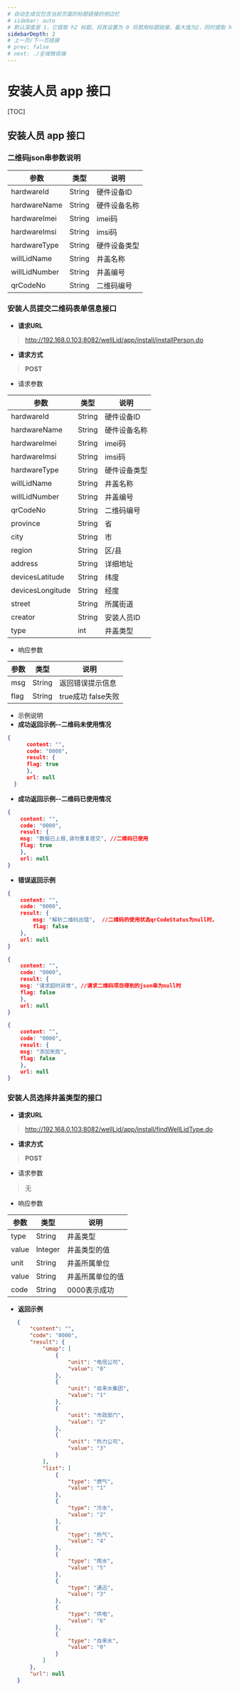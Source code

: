 ```yaml
---
# 自动生成仅包含当前页面的标题链接的侧边栏
# sidebar: auto  
# 默认深度是 1，它提取 h2 标题。将其设置为 0 将禁用标题链接，最大值为2，同时提取 h2 和 h3 标题
sidebarDepth: 2  
# 上一页/下一页链接
# prev: false 
# next: ./全域微信端
---
```


# 安装人员 app 接口

[TOC]


## 安装人员 app 接口
### 二维码json串参数说明
|  参数    |类型     | 说明     |
| ---- | ---- | ---- |
|  hardwareId    |  String    | 硬件设备ID     |
|  hardwareName    | String     |硬件设备名称      |
|   hardwareImei   | String     |imei码      |
|   hardwareImsi  |  String    | imsi码     |
|   hardwareType  |  String    | 硬件设备类型     |
|   willLidName   |  String    | 井盖名称     |
|   willLidNumber   | String       | 井盖编号     |
|   qrCodeNo   |     String   | 二维码编号     |

### 安装人员提交二维码表单信息接口
- **请求URL**
> http://192.168.0.103:8082/wellLid/app/install/installPerson.do

- **请求方式**
> **POST**
- 请求参数

|  参数    |类型     | 说明     |
| ---- | ---- | ---- |
|   hardwareId    |  String    | 硬件设备ID     |
|   hardwareName    | String     |硬件设备名称      |
|   hardwareImei   | String     |imei码      |
|   hardwareImsi  |  String    | imsi码     |
|   hardwareType  |  String    | 硬件设备类型     |
|   willLidName   |  String    | 井盖名称     |
|   willLidNumber   | String       | 井盖编号     |
|   qrCodeNo   |     String   | 二维码编号     |
|   province   |     String   | 省     |
|   city   |     String   | 市     |
|   region   |     String   | 区/县     |
|   address   |     String   | 详细地址     |
|   devicesLatitude   |     String   | 纬度     |
|   devicesLongitude   |     String   | 经度     |
|   street   |     String   | 所属街道     |
|   creator   |     String   | 安装人员ID     |
|   type   |     int   | 井盖类型     |
- 响应参数

|  参数    |类型     | 说明     |
| ---- | ---- | ---- |
|  msg    |  String    | 返回错误提示信息     |
|  flag    | String     |true成功 false失败      |
- 示例说明
- **成功返回示例--二维码未使用情况**

``` json
{
      content: "",
      code: "0000",
      result: {
      flag: true
      },
      url: null
  }
```

- **成功返回示例--二维码已使用情况**

``` json
{
    content: "",
    code: "0000",
    result: {
    msg: "数据已上报,请勿重复提交", //二维码已使用
    flag: true
    },
    url: null
}
```

- **错误返回示例**
``` json
{
	content: "",
	code: "0000",
	result: {
		msg: "解析二维码出错",  //二维码的使用状态qrCodeStatus为null时，
		flag: false
	},
	url: null
}

{
    content: "",
    code: "0000",
    result: {
    msg: "请求超时异常", //请求二维码项目得到的json串为null时
    flag: false
    },
    url: null
}

{
    content: "",
    code: "0000",
    result: {
    msg: "添加失败",
    flag: false
    },
    url: null
}
```
### 安装人员选择井盖类型的接口
- **请求URL**
> http://192.168.0.103:8082/wellLid/app/install/findWellLidType.do

- **请求方式**
> **POST**
- 请求参数
> 无
- 响应参数

|  参数    |类型      | 说明     |
  | ---- | ---- | ---- |
  |   type    |  String   | 井盖类型   |
  |   value    | Integer     |井盖类型的值     |
  |   unit    | String     |井盖所属单位     |
  |   value    | String     |井盖所属单位的值     |
  |   code   | String     |0000表示成功     |
 - **返回示例** 
 ``` json
    {
        "content": "",
        "code": "0000",
        "result": {
            "umap": [
                {
                    "unit": "电信公司",
                    "value": "0"
                },
                {
                    "unit": "自来水集团",
                    "value": "1"
                },
                {
                    "unit": "市政部门",
                    "value": "2"
                },
                {
                    "unit": "热力公司",
                    "value": "3"
                }
            ],
            "list": [
                {
                    "type": "燃气",
                    "value": "1"
                },
                {
                    "type": "污水",
                    "value": "2"
                },
                {
                    "type": "热气",
                    "value": "4"
                },
                {
                    "type": "雨水",
                    "value": "5"
                },
                {
                    "type": "通迅",
                    "value": "3"
                },
                {
                    "type": "供电",
                    "value": "6"
                },
                {
                    "type": "自来水",
                    "value": "0"
                }
            ]
        },
        "url": null
    }
 ```
